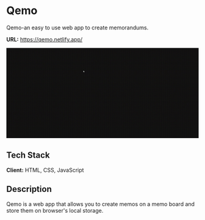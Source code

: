 # Qemo

Qemo-an easy to use web app to create memorandums.

**URL:** https://qemo.netlify.app/


![App Screenshot](https://github.com/ashutosh-s15/GIFs/blob/main/qemo.gif?raw=true)


## Tech Stack

**Client:** HTML, CSS, JavaScript


## Description

Qemo is a web app that allows you to create memos on a memo board and store them on browser's local storage.
